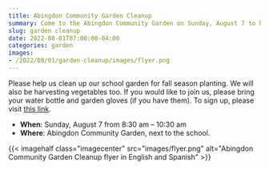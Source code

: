 ```yaml
--- 
title: Abingdon Community Garden Cleanup
summary: Come to the Abingdon Community Garden on Sunday, August 7 to help weed and harvest.
slug: garden cleanup
date: 2022-08-01T07:00:00-04:00
categories: garden
images: 
- /2022/08/01/garden-cleanup/images/flyer.png
---
```


Please help us clean up our school garden for fall season planting. We will also be harvesting vegetables too. If you would like to join us, please bring your water bottle and garden gloves (if you have them). To sign up, please visit [this link](https://us10.list-manage.com/subscribe?u=f9c2cb9188c78232702100f91&id=50d30d2a32).

- **When**: Sunday, August 7 from 8:30 am – 10:30 am
- **Where**: Abingdon Community Garden, next to the school.

{{< imagehalf class="imagecenter" src="images/flyer.png" alt="Abingdon Community Garden Cleanup flyer in English and Spanish" >}}
